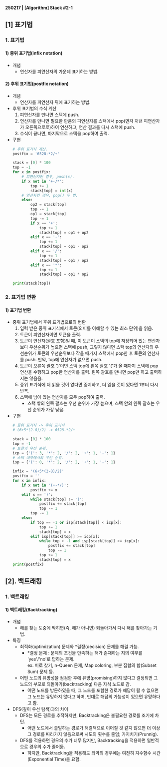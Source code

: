 **250217 | [Algorithm] Stack #2-1**

## [1] 표기법
### 1. 표기법
#### 1) 중위 표기법(infix notation)
- 개념
    - 연산자를 피연산자의 가운데 표기하는 방법.

#### 2) 후위 표기법(postfix notation)
- 개념
    - 연산자를 피연산자 뒤에 표기하는 방법.
- 후위 표기법의 수식 계산
    1. 피연산자를 만나면 스택에 push.
    2. 연산자를 만나면 필요한 만큼의 피연산자를 스택에서 pop(먼저 꺼낸 피연산자가 오른쪽으로로)하여 연산하고, 연산 결과를 다시 스택에 push.
    3. 수식이 끝나면, 마지막으로 스택을 pop하여 출력. 
- 구현
    ```python
    # 후위 표기식 계산.
    postfix = '6528-*2/+'

    stack = [0] * 100
    top = -1
    for x in postfix:
        # 피연산자인 경우, push(x).
        if x not in '+-/*':
            top += 1
            stack[top] = int(x)
        # 연산자인 경우, pop() 두 번.
        else:
            op2 = stack[top]
            top -= 1
            op1 = stack[top]
            top -= 1
            if x == '+':
                top += 1
                stack[top] = op1 + op2
            elif x == '-':
                top += 1
                stack[top] = op1 - op2
            elif x == '/':
                top += 1
                stack[top] = op1 / op2
            elif x == '*':
                top += 1
                stack[top] = op1 * op2

    print(stack[top])
    ```

### 2. 표기법 변환
#### 1) 표기법 변환
- 중위 표기법에서 후위 표기법으로의 변환
    1. 입력 받은 중위 표기식에서 토큰(의미를 이해할 수 있는 최소 단위)을 읽음.
    2. 토큰이 피연산자이면 토큰을 출력.
    3. 토큰이 연산자(괄호 포함)일 때, 이 토큰이 스택의 top에 저장되어 있는 연산자보다 우선순위가 높으면 스택에 push, 그렇지 않다면 스택 top의 연산자의 우선순위가 토큰의 우선순위보다 작을 때가지 스택에서 pop한 후 토큰의 연산자를 push. 만약, top에 연산자가 없으면 push.
    4. 토큰이 오른쪽 괄호 ')'이면 스택 top에 왼쪽 괄호 '('가 올 때까지 스택에 pop 연산을 수행하고 pop한 연산자를 출력. 왼쪽 괄호를 만나면 pop만 하고 출력하지는 않음음.
    5. 중위 표기식에 더 읽을 것이 없다면 중지하고, 더 읽을 것이 있다면 1부터 다시 반복\.
    6. 스택에 남아 있는 연산자를 모두 pop하여 출력\.
       - 스택 밖의 왼쪽 괄호는 우선 순위가 가장 높으며, 스택 안의 왼쪽 괄호는 우선 순위가 가장 낮음.
- 구현
    ```python
    # 중위 표기식 -> 후위 표기식
    # (6+5*(2-8)/2) -> 6528-*2/+

    stack = [0] * 100
    top = -1
    # 토큰의 우선 순위.
    icp = {'(': 3, '*': 2, '/': 2, '+': 1, '-': 1}
    # 스택 내부에서의 우선 순위.
    isp = {'(': 0, '*': 2, '/': 2, '+': 1, '-': 1}

    infix = '(6+5*(2-8)/2)'
    postfix = ''
    for x in infix:
        if x not in '(+-*/)':
            postfix += x
        elif x == ')':
            while stack[top] != '(':
                postfix += stack[top]
                top -= 1
            top -= 1
        else:
            if top == -1 or isp[stack[top]] < icp[x]:
                top += 1
                stack[top] = x
            elif isp[stack[top]] >= icp[x]:
                while top > -1 and isp[stack[top]] >= icp[x]:
                    postfix += stack[top]
                    top -= 1
                top += 1
                stack[top] = x
    print(postfix)
    ```

## [2]. 백트래킹
### 1. 백트래킹
#### 1) 백트래킹(Backtracking)
- 개념
    - 해를 찾는 도중에 막히면(즉, 해가 아니면) 되돌아가서 다시 해를 찾아가는 기법.
- 특징
    - 최적화(optimization) 문제와 *결정(decision) 문제를 해결 가능.
        - *결정 문제 : 문제의 조건을 만족하는 해가 존재하는 지의 여부를 'yes'/'no'로 답하는 문제.<br>
            ex. 미로 찾기, n-Queen 문제, Map coloring, 부분 집합의 합(Subset Sum) 문제 등.
    - 어떤 노드의 유망성을 점검한 후에 유망(promising)하지 않다고 결정되면 그 노드의 부모로 되돌아가(backtracking) 다음 자식 노드로 감.
        - 어떤 노드를 방문하였을 때, 그 노드를 포함한 경로가 해답이 될 수 없으면 그 노드는 유망하지 않다고 하며, 반대로 해답의 가능성이 있으면 유망하다고 함.
- DFS(깊이 우선 탐색)과의 차이
    - DFS는 모든 경로를 추적하지만, Backtracking은 불필요한 경로를 조기에 차단.
        - 어떤 노드에서 출발하는 경로가 해결책으로 이어질 것 같지 않으면 더 이상 그 경로를 따라가지 않음으로써 시도의 횟수를 줄임; 가지치기(Prunnig).
    - DFS를 적용하면 경우의 수가 너무 많지만, Backtracking을 적용하면 일반적으로 경우의 수가 줄어듦.
        - 하지만, Backtracking을 적용해도 최악의 경우에는 여전히 지수함수 시간(Exponential Time)을 요함.
